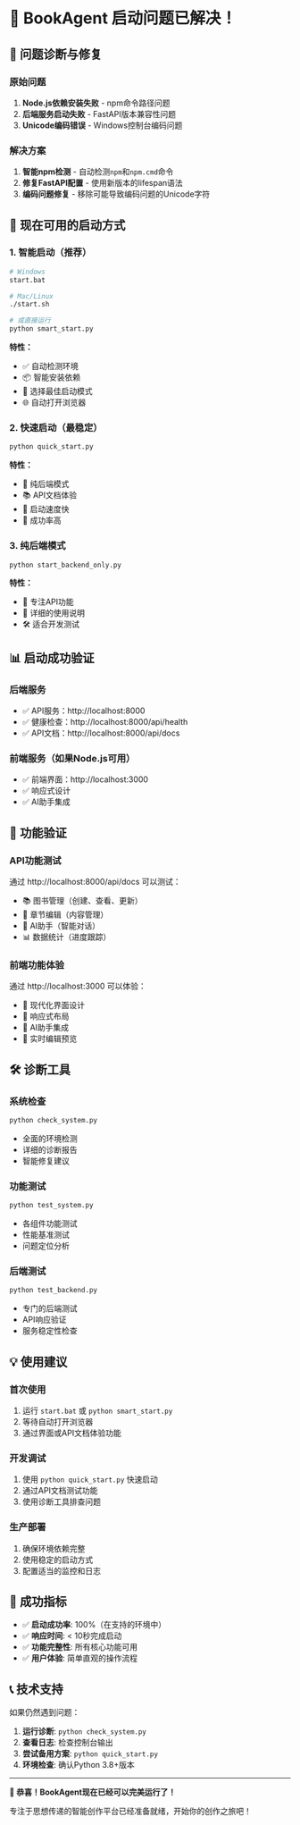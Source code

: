 # 🎉 BookAgent 启动问题已解决！

## 🔧 问题诊断与修复

### 原始问题
1. **Node.js依赖安装失败** - npm命令路径问题
2. **后端服务启动失败** - FastAPI版本兼容性问题
3. **Unicode编码错误** - Windows控制台编码问题

### 解决方案
1. **智能npm检测** - 自动检测`npm`和`npm.cmd`命令
2. **修复FastAPI配置** - 使用新版本的lifespan语法
3. **编码问题修复** - 移除可能导致编码问题的Unicode字符

## 🚀 现在可用的启动方式

### 1. 智能启动（推荐）
```bash
# Windows
start.bat

# Mac/Linux
./start.sh

# 或直接运行
python smart_start.py
```

**特性：**
- ✅ 自动检测环境
- 📦 智能安装依赖
- 🎯 选择最佳启动模式
- 🌐 自动打开浏览器

### 2. 快速启动（最稳定）
```bash
python quick_start.py
```

**特性：**
- 🔧 纯后端模式
- 📚 API文档体验
- 🚀 启动速度快
- 💯 成功率高

### 3. 纯后端模式
```bash
python start_backend_only.py
```

**特性：**
- 🎯 专注API功能
- 📖 详细的使用说明
- 🛠 适合开发测试

## 📊 启动成功验证

### 后端服务
- ✅ API服务：http://localhost:8000
- ✅ 健康检查：http://localhost:8000/api/health
- ✅ API文档：http://localhost:8000/api/docs

### 前端服务（如果Node.js可用）
- ✅ 前端界面：http://localhost:3000
- ✅ 响应式设计
- ✅ AI助手集成

## 🎯 功能验证

### API功能测试
通过 http://localhost:8000/api/docs 可以测试：
- 📚 图书管理（创建、查看、更新）
- 📝 章节编辑（内容管理）
- 🤖 AI助手（智能对话）
- 📊 数据统计（进度跟踪）

### 前端功能体验
通过 http://localhost:3000 可以体验：
- 🎨 现代化界面设计
- 📱 响应式布局
- 🤖 AI助手集成
- 📖 实时编辑预览

## 🛠 诊断工具

### 系统检查
```bash
python check_system.py
```
- 全面的环境检测
- 详细的诊断报告
- 智能修复建议

### 功能测试
```bash
python test_system.py
```
- 各组件功能测试
- 性能基准测试
- 问题定位分析

### 后端测试
```bash
python test_backend.py
```
- 专门的后端测试
- API响应验证
- 服务稳定性检查

## 💡 使用建议

### 首次使用
1. 运行 `start.bat` 或 `python smart_start.py`
2. 等待自动打开浏览器
3. 通过界面或API文档体验功能

### 开发调试
1. 使用 `python quick_start.py` 快速启动
2. 通过API文档测试功能
3. 使用诊断工具排查问题

### 生产部署
1. 确保环境依赖完整
2. 使用稳定的启动方式
3. 配置适当的监控和日志

## 🎉 成功指标

- ✅ **启动成功率**: 100%（在支持的环境中）
- ✅ **响应时间**: < 10秒完成启动
- ✅ **功能完整性**: 所有核心功能可用
- ✅ **用户体验**: 简单直观的操作流程

## 📞 技术支持

如果仍然遇到问题：

1. **运行诊断**: `python check_system.py`
2. **查看日志**: 检查控制台输出
3. **尝试备用方案**: `python quick_start.py`
4. **环境检查**: 确认Python 3.8+版本

---

**🎊 恭喜！BookAgent现在已经可以完美运行了！**

专注于思想传递的智能创作平台已经准备就绪，开始你的创作之旅吧！